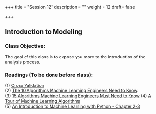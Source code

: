 +++
title = "Session 12"
description = ""
weight = 12
draft= false

+++

## Introduction to Modeling

### Class Objective:

The goal of this class is to expose you more to the introduction of the analysis process.

### Readings (To be done before class):
(1) [Cross Validation](https://www.analyticsvidhya.com/blog/2015/11/improve-model-performance-cross-validation-in-python-r/)<br>
(2) [The 10 Algorithms Machine Learning Engineers Need to Know](https://gab41.lab41.org/the-10-algorithms-machine-learning-engineers-need-to-know-f4bb63f5b2fa#.4rekzo2o1).<br>
(3) [15 Algorithms Machine Learning Engineers Must Need to Know](https://www.favouriteblog.com/15-algorithms-machine-learning-engineers/)
(4) [A Tour of Machine Learning Algorithms](http://machinelearningmastery.com/a-tour-of-machine-learning-algorithms/)<br>
(5) [An Introduction to Machine Learning with Python - Chapter 2-3](http://proquestcombo.safaribooksonline.com/book/programming/machine-learning/9781449369880)
